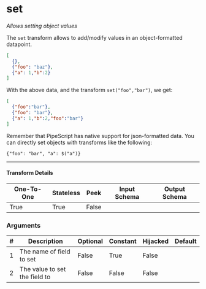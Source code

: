 # set
*Allows setting object values*

The `set` transform allows to add/modify values in an object-formatted datapoint.

```json
[
  {},
  {"foo": "baz"},
  {"a": 1,"b":2}
]
```
With the above data, and the transform `set("foo","bar")`, we get:

```json
[
  {"foo":"bar"},
  {"foo": "bar"},
  {"a": 1,"b":2,"foo":"bar"}
]
```

Remember that PipeScript has native support for json-formatted data. You can directly set objects with transforms like the following:
```
{"foo": "bar", "a": $("a")}
```


---

#### Transform Details
<table class='pipescriptargs'><thead><tr><th>One-To-One</th><th>Stateless</th><th>Peek</th><th>Input Schema</th><th>Output Schema</th></tr></thead><tr><td>True</td><td>True</td><td>False</td><td></td><td></td></tr></table>

### Arguments
<table class='pipescriptargs'><thead><tr><th>#</th><th>Description</th><th>Optional</th><th>Constant</th><th>Hijacked</th><th>Default</th></tr></thead><tr><td>1</td><td>The name of field to set</td><td>False</td><td>True</td><td>False</td><td></td></tr><tr><td>2</td><td>The value to set the field to</td><td>False</td><td>False</td><td>False</td><td></td></tr></table>
